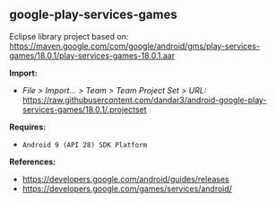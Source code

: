 ## google-play-services-games

Eclipse library project based on:<br/>
https://maven.google.com/com/google/android/gms/play-services-games/18.0.1/play-services-games-18.0.1.aar

**Import:**
- _File > Import... > Team > Team Project Set > URL:_<br/>
  https://raw.githubusercontent.com/dandar3/android-google-play-services-games/18.0.1/.projectset

**Requires:**
- `Android 9 (API 28) SDK Platform`

**References:**
- https://developers.google.com/android/guides/releases
- https://developers.google.com/games/services/android/